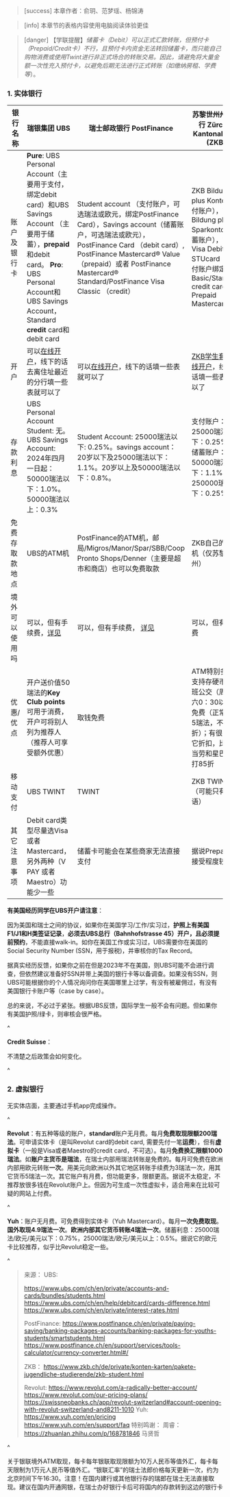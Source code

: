 > [success] 本章作者：俞玥、范梦瑶、杨锦涛

> [info] 本章节的表格内容使用电脑阅读体验更佳

> [danger] 【学联提醒】*储蓄卡（Debit）可以正式汇款转账，但预付卡（Prepaid/Credit卡）不行，且预付卡内资金无法转回储蓄卡，而只能自己购物消费或使用Twint进行非正式场合的转账交易。因此，请避免将大量金额一次性充入预付卡，以避免后期无法进行正式转账（如缴纳房租、学费等*）。

### **1. 实体银行**

| 银行名称    | 瑞银集团 UBS                                                                                                                                                                                           | 瑞士邮政银行 PostFinance                                                                                                                                                       | 苏黎世州州立银行&#xA;Zürcher Kantonalbank (ZKB)                                                                                                        |
| ------- | -------------------------------------------------------------------------------------------------------------------------------------------------------------------------------------------------- | ------------------------------------------------------------------------------------------------------------------------------------------------------------------------ | ---------------------------------------------------------------------------------------------------------------------------------------------- |
| 账户及银行卡  | **Pure**: UBS Personal Account（主要用于支付，绑定debit card）和UBS Savings Account （主要用于储蓄），**prepaid**和debit card。&#xA;**Pro**: UBS Personal Account和UBS Savings Account，Standard **credit** card和debit card | Student account （支付账户，可选瑞法或欧元，绑定PostFinance Card），Savings account（储蓄账户，可选瑞法或欧元），PostFinance Card （debit card）, PostFinance Mastercard® Value（prepaid）或者 PostFinance Mastercard® Standard/PostFinance Visa Classic （credit） | ZKB Bildung plus Konto（支付账户），ZKB Bildung plus Sparkonto（储蓄账户），ZKB Visa Debit STUcard（与支付账户绑定），Basic/Standard credit card or Prepaid Mastercard |
| 开户      | 可以[在线开户](https://www.ubs.com/ch/en/private/accounts-and-cards/bundles/key4.html#download-app)，线下的话去离住址最近的分行填一些表就可以了                                                                                | 可以[在线开户](https://www.postfinance.ch/en/private/products/accounts/personal-account-chf/open-a-private-account-in-chf.html)，线下的话填一些表就可以了                                   | [ZKB学生套餐在线开户](https://www.zkb.ch/de/private/konten-karten/pakete-jugendliche-studierende/zkb-student.html)，线下的话填一些表就可以了                        |
| 存款利息    | UBS Personal Account Student: 无。UBS Savings Account: 2024年四月一日起：50000瑞法以下：1.0%。50000瑞法以上：0.3%                                                                                            | Student Account: 25000瑞法以下: 0.25%。savings account：20岁以下及25000瑞法以下：1.1%。20岁以上及50000瑞法以下：0.8%。                                                                  | 支付账户：25000瑞法以下：0.25%。储蓄账户：50000瑞法以下：1.1%。250000瑞法以下：0.25%                                                                                   |
| 免费存取款地点 | UBS的ATM机                                                                                                                                                                                           | PostFinance的ATM机，邮局/Migros/Manor/Spar/SBB/Coop Pronto Shops/Denner（主要是超市和商店）也可以免费取款                                                                                      | ZKB自己的取款机（仅苏黎世州）                                                                                                                                      |
| 境外可以使用吗 | 可以，但有手续费，[详见](https://www.ubs.com/ch/en/private/accounts-and-cards/creditcards/additional-fees.html)                                                                                                                                                                                           | 可以，但有手续费， [详见](https://www.postfinance.ch/en/private/paying-saving/debit-credit-cards/postfinance-card-chf.html#f36d2c)                                                                                                                                                                      | 可以，但有手续费                                                                                                                                       |
| 优惠/优点   | 开户送价值50瑞法的**Key Club points** 可用于消费，开户可将别人列为推荐人（推荐人可享受额外优惠）                                                                                                                                        | 取钱免费                                                                                                                                                                   | ATM特别多，且支持存硬币；夜班公交（周五周六0：30以后）免费（正常票价5瑞法，不能打折）；有很多其它折扣，比如麦当劳和星巴克可打85折                                                                          |
| 移动支付    | UBS TWINT                                                                                                                                                                                          | TWINT                                                                                                                                                                    | ZKB TWINT（可能只有德语）                                                                                                                              |
| 其它注意事项  | Debit card类型尽量选Visa或者Mastercard，另外两种（V PAY 或者 Maestro）功能少一些                                                                                                                                        |储蓄卡可能会在某些商家无法直接支付                                                                                                                                                                          | 据说Prepaid卡接受程度较低                                                                                                                               |

**有美国经历同学在UBS开户请注意**：

因为美国和瑞士之间的协议，如果你在美国学习/工作/实习过，**护照上有美国F1/J1和H类签证记录**，**必须去UBS总行（Bahnhofstrasse 45）开户，且必须提前预约**，不能直接walk-in。如你在美国工作或实习过，UBS需要你在美国的Social Security Number (SSN，用于报税)，并审核你的Tax Record。

据真实经历反馈，如果你之前在但是2023年不在美国，则UBS可能不会进行调查，但依然建议准备好SSN并带上美国的银行卡等以备调查。如果没有SSN，则UBS可能根据你的个人情况询问你在美国哪里上过学，有没有被雇佣过，有没有美国银行卡账户等（case by case）。

总的来说，不必过于紧张。根据UBS反馈，国际学生一般不会有问题。但如果你有美国护照/绿卡，则审核会很严格。


^

**Credit Suisse**：

不清楚之后政策会如何变化。

^

### **2. 虚拟银行**

无实体店面，主要通过手机app完成操作。

^

**Revolut**：有五种等级的账户，**standard**账户无月费。每月**免费取现限额200瑞法**。可申请实体卡（是叫Revolut card的debit card, 需要先付一笔**运费**），但有**虚拟卡**（一般是Visa或者Maestro的credit card，不可选）。每月**免费换汇限额1000瑞法**。如**账户主货币是瑞法**，在瑞士内部用瑞法转账是免费的。每月可免费在欧洲内部用欧元转账**一次**。用美元向欧洲以外其它地区转账手续费为3瑞法一次，用其它货币5瑞法一次。其它账户有月费，但功能更多，限额更高。据说不太稳定，不推荐放很多钱在Revolut账户上。但因为可生成一次性虚拟卡，适合用来在比较可疑的网站上付费。

^

**Yuh**：账户无月费。可免费得到实体卡（Yuh Mastercard）。每月**一次免费取现**。**国外取现4.9瑞法一次**。**欧洲内部其它货币转账4瑞法一次**。储蓄利息：25000瑞法/欧元/美元以下：0.75%，25000瑞法/欧元/美元以上：0.5%。据说它的欧元卡比较推荐，似乎比Revolut稳定一些。

^

> 来源：
> UBS:&#x20;
>
> <https://www.ubs.com/ch/en/private/accounts-and-cards/bundles/students.html>
> <https://www.ubs.com/ch/en/help/debitcard/cards-difference.html>
> <https://www.ubs.com/ch/en/private/interest-rates.html>
>
> PostFinance:
> <https://www.postfinance.ch/en/private/paying-saving/banking-packages-accounts/banking-packages-for-youths-students/smartstudents.html>
> <https://www.postfinance.ch/en/support/services/tools-calculator/currency-converter.html#/>
>
> ZKB：
> <https://www.zkb.ch/de/private/konten-karten/pakete-jugendliche-studierende/zkb-student.html>
>
> Revolut:
> <https://www.revolut.com/a-radically-better-account/>
> <https://www.revolut.com/our-pricing-plans/>
> <https://swissneobanks.ch/app/revolut-switzerland#account-opening-with-revolut-switzerland-and8211-1010>
> Yuh:
> <https://www.yuh.com/en/pricing>
> <https://www.yuh.com/en/support/faq>
> 特别鸣谢：
> 周睿：<https://zhuanlan.zhihu.com/p/168781846>
> 马贤哲

^

关于银联境外ATM取现，每卡每年银联取现限额为10万人民币等值外汇，每卡每天限制为1万元人民币等值外汇。“银联汇率”的瑞士法郎价格每天更新一次，约为北京时间下午16:30。注意！在国内建行或其他银行存的瑞郎在瑞士无法直接取现。建议在国内开通网银，在瑞士办好银行卡后可将国内的存款转到这边的银行卡
